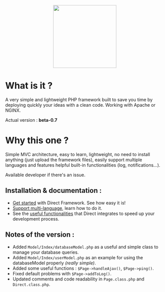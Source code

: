 <p align="center">
<img src="https://speeload.com/uploads/ae1h6SUhhG.png" width="200">
<p>

# What is it ?
A very simple and lightweight PHP framework built to save you time by deploying quickly your ideas with a clean code.
Working with Apache or NGINX.

Actual version : __beta-0.7__

# Why this one ?
Simple MVC architecture, easy to learn, lightweight, no need to install anything (just upload the framework files), easily support multiple languages and features helpful built-in functionalities (log, notifications...).

Available developer if there's an issue.

Installation & documentation :
------------------------------

* [Get started][1] with Direct Framework. See how easy it is!
* [Support multi-language][2], learn how to do it.
* See the [useful functionalities][3] that Direct integrates to speed up your development process.

Notes of the version :
------------------------------
* Added `Model/Index/databaseModel.php` as a useful and simple class to manage your database queries.
* Added `Model/Index/userModel.php` as an example for using the databaseModel properly *(really simple)*.
* Added some useful functions : `$Page->handleAjax()`, `$Page->ping()`.
* Fixed default problems with `$Page->addToLog()`.
* Updated comments and code readability in `Page.class.php` and `Direct.class.php`.

[1]: https://berwick.fr/projects/directframework/documentation
[2]: https://berwick.fr/projects/directframework/documentation/support-multi-lang
[3]: https://berwick.fr/projects/directframework/functionalities/page/
